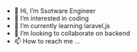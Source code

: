 - 👋 Hi, I’m Ssotware Engineer
- 👀 I’m interested in coding
- 🌱 I’m currently learning laravel,js
- 💞️ I’m looking to collaborate on backend
- 📫 How to reach me ...

<!---
siam786/siam786 is a ✨ special ✨ repository because its `README.md` (this file) appears on your GitHub profile.
You can click the Preview link to take a look at your changes.
--->
